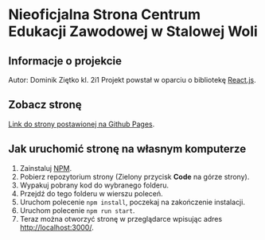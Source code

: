 # Nieoficjalna Strona Centrum Edukacji Zawodowej w Stalowej Woli

## Informacje o projekcie

Autor: Dominik Ziętko kl. 2i1
Projekt powstał w oparciu o bibliotekę [React.js](https://pl.reactjs.org/).

## Zobacz stronę

[Link do strony postawionej na Github Pages](https://mim1q.github.io/CEZ/).

## Jak uruchomić stronę na własnym komputerze

1. Zainstaluj [NPM](https://www.npmjs.com/).
2. Pobierz repozytorium strony (Zielony przycisk **Code** na górze strony).
3. Wypakuj pobrany kod do wybranego folderu.
4. Przejdź do tego folderu w wierszu poleceń.
5. Uruchom polecenie `npm install`, poczekaj na zakończenie instalacji.
6. Uruchom polecenie `npm run start`.
7. Teraz można otworzyć stronę w przeglądarce wpisując adres [http://localhost:3000/](http://localhost:3000/). 


